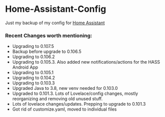 # Home-Assistant-Config

Just my backup of my config for [Home Assistant](https://home-assistant.io/)

### Recent Changes worth mentioning:


* Upgrading to 0.107.5
* Backup before upgrade to 0.106.5
* Upgrading to 0.106.2 
* Upgrading to 0.105.3. Also added new notifications/actions for the HASS Android App
* Upgrading to 0.105.1
* Upgrading to 0.104.2
* Upgrading to 0.103.3
* Upgraded Java to 3.8, new venv needed for 0.103.0
* Upgraded to 0.101.3. Lots of Lovelace/config changes, mostly reorganizing and removing old unused stuff.
* Lots of lovelace changes/updates. Prepping to upgrade to 0.101.3
* Got rid of customize.yaml, moved to individual files
